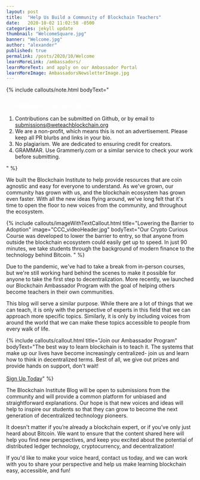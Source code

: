 ```yaml
---
layout: post
title:  "Help Us Build a Community of Blockchain Teachers"
date:   2020-10-02 11:02:58 -0500
categories: jekyll update
thumbnail: "WelcomeSquare.jpg"
banner: "Welcome.jpg"
author: "alexander"
published: true
permalink: /posts/2020/10/Welcome
learnMoreLink: /ambassadors/
learnMoreText: and apply on our Ambassador Portal
learnMoreImage: AmbassadorsNewsletterImage.jpg
---
```

{% include callouts/note.html 
    bodyText="<h3 style='color:white;'>Contributions are open to all</h3><ol><li>Contributions can be submitted on Github, or by email to submissions@weteachblockchain.org</li><li>We are a non-profit, which means this is not an advertisement. Please keep all PR blurbs and links in your bio.</li><li>No plagiarism. We are dedicated to ensuring credit for creators.</li><li>GRAMMAR. Use Grammerly.com or a similar service to check your work before submitting.</li></ol>"
%}

We built the Blockchain Institute to help provide resources that are coin agnostic and easy for everyone to understand. As we've grown, our community has grown with us, and the blockchain ecosystem has grown even faster. With all the new ideas flying around, we've long felt that it's time to open the floor to new voices from the community, and throughout the ecosystem.

{% include callouts/imageWithTextCallout.html 
    title="Lowering the Barrier to Adoption"
    image="CCC_videoHeader.jpg"
    bodyText="Our Crypto Curious Course was developed to lower the barrier to entry, so that anyone from outside the blockchain ecosystem could easily get up to speed. In just 90 minutes, we take students through the background of modern finance to the technology behind Bitcoin. 
"
%}

Due to the pandemic, we've had to take a break from in-person courses, but we're still working hard behind the scenes to make it possible for anyone to take the first step to decentralization. More recently, we launched our Blockchain Ambassador Program with the goal of helping others become teachers in their own communities. 

This blog will serve a similar purpose. While there are a lot of things that we can teach, it is only with the perspective of experts in this field that we can approach more specific topics. Similarly, it is only by including voices from around the world that we can make these topics accessible to people from every walk of life. 

{% include callouts/callout.html 
    title="Join our Ambassador Program"
    bodyText="The best way to learn blockchain is to teach it. The systems that make up our lives have become increasingly centralized- join us and learn how to think in decentralized terms. Best of all, we give out prizes and provide hands on support, don't wait! <br><br><a href='/ambassadors/'>Sign Up Today</a>"
%}
 
The Blockchain Institute Blog will be open to submissions from the community and will provide a common platform for unbiased and straightforward explanations. Our hope is that new voices and ideas will help to inspire our students so that they can grow to become the next generation of decentralized technology pioneers. 

It doesn't matter if you’re already a blockchain expert, or if you’ve only just heard about Bitcoin. We want to ensure that the content shared here will help you find new perspectives, and keep you excited about the potential of distributed ledger technology, cryptocurrency, and decentralization!

If you'd like to make your voice heard, contact us today, and we can work with you to share your perspective and help us make learning blockchain easy, accessible, and fun!
